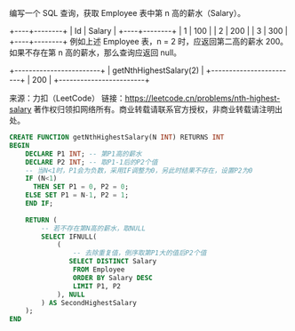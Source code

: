 
编写一个 SQL 查询，获取 Employee 表中第 n 高的薪水（Salary）。

+----+--------+
| Id | Salary |
+----+--------+
| 1  | 100    |
| 2  | 200    |
| 3  | 300    |
+----+--------+
例如上述 Employee 表，n = 2 时，应返回第二高的薪水 200。如果不存在第 n 高的薪水，那么查询应返回 null。

+------------------------+
| getNthHighestSalary(2) |
+------------------------+
| 200                    |
+------------------------+

来源：力扣（LeetCode）
链接：https://leetcode.cn/problems/nth-highest-salary
著作权归领扣网络所有。商业转载请联系官方授权，非商业转载请注明出处。

```sql
CREATE FUNCTION getNthHighestSalary(N INT) RETURNS INT
BEGIN
    DECLARE P1 INT; -- 第P1高的薪水
    DECLARE P2 INT; -- 取P1-1后的P2个值
    -- 当N<1时，P1会为负数，采用IF调整为0，另此时结果不存在，设置P2为0
    IF (N<1)
      THEN SET P1 = 0, P2 = 0;
    ELSE SET P1 = N-1, P2 = 1;
    END IF;
    
    RETURN (
        -- 若不存在第N高的薪水，取NULL
        SELECT IFNULL(
            (
                -- 去除重复值，倒序取第P1大的值后P2个值
               SELECT DISTINCT Salary
                FROM Employee
                ORDER BY Salary DESC
                LIMIT P1, P2
            ), NULL
        ) AS SecondHighestSalary   
    );
END
```